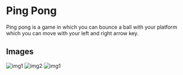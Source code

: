 # Ping Pong

Ping pong is a game in which you can bounce a ball with your platform which you can move with your left and right arrow key.
## Images
![img1](https://i.imgur.com/ONUtN7f.png)
![img2](https://i.imgur.com/NbTH3W5.png)
![img1](https://i.imgur.com/8OTozzp.png)

